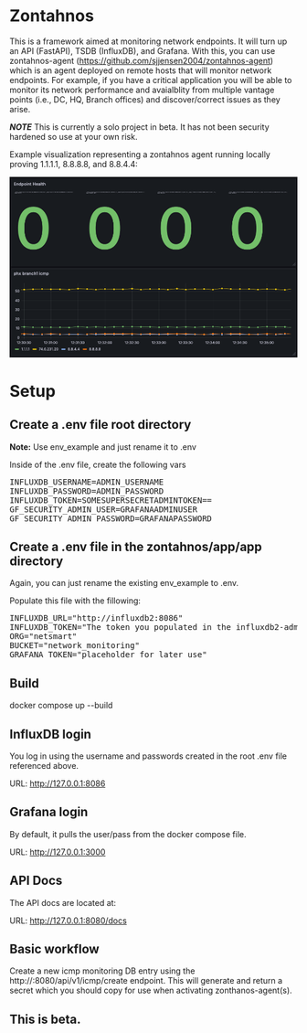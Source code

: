 # Zontahnos

This is a framework aimed at monitoring network endpoints. It will turn up an API (FastAPI), TSDB (InfluxDB), and Grafana. With this, you can use zontahnos-agent (https://github.com/sjjensen2004/zontahnos-agent) which is an agent deployed on remote hosts that will monitor network endpoints. For example, if you have a critical application you will be able to monitor its network performance and avaialblity from multiple vantage points (i.e., DC, HQ, Branch offices) and discover/correct issues as they arise.

**_NOTE_** This is currently a solo project in beta. It has not been security hardened so use at your own risk.

Example visualization representing a zontahnos agent running locally proving 1.1.1.1, 8.8.8.8, and 8.8.4.4:

![Grafana Network Graph](images/grafana.png)

# Setup

## Create a .env file root directory
**Note:** Use env_example and just rename it to .env

Inside of the .env file, create the following vars
<pre>
INFLUXDB_USERNAME=ADMIN_USERNAME
INFLUXDB_PASSWORD=ADMIN_PASSWORD
INFLUXDB_TOKEN=SOMESUPERSECRETADMINTOKEN==
GF_SECURITY_ADMIN_USER=GRAFANAADMINUSER
GF_SECURITY_ADMIN_PASSWORD=GRAFANAPASSWORD
</pre>


## Create a .env file in the zontahnos/app/app directory
Again, you can just rename the existing env_example to .env.

Populate this file with the fillowing:

<pre>
INFLUXDB_URL="http://influxdb2:8086"
INFLUXDB_TOKEN="The token you populated in the influxdb2-admin-token file"
ORG="netsmart"
BUCKET="network_monitoring"
GRAFANA_TOKEN="placeholder for later use"
</pre>

## Build
docker compose up --build

## InfluxDB login
You log in using the username and passwords created in the root .env file referenced above.  

URL: http://127.0.0.1:8086

## Grafana login
By default, it pulls the user/pass from the docker compose file. 

URL: http://127.0.0.1:3000

## API Docs
The API docs are located at:

URL: http://127.0.0.1:8080/docs

## Basic workflow
Create a new icmp monitoring DB entry using the http://<api>:8080/api/v1/icmp/create endpoint. This will generate and return a secret which you should copy for use when activating zonthanos-agent(s).

## This is beta.
